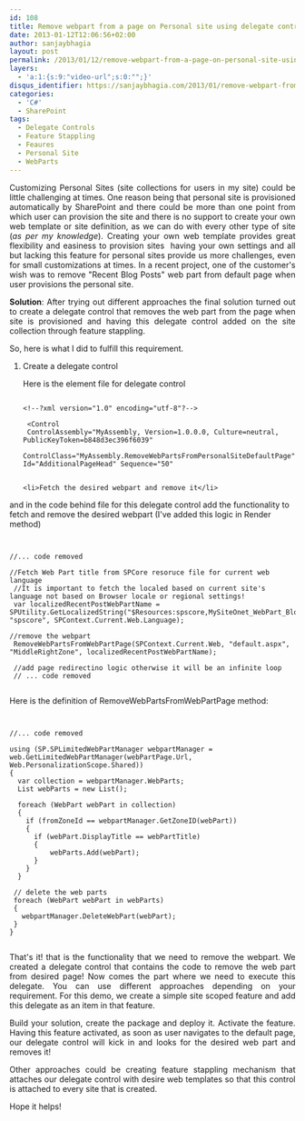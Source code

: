 ```yaml
---
id: 108
title: Remove webpart from a page on Personal site using delegate control
date: 2013-01-12T12:06:56+02:00
author: sanjaybhagia
layout: post
permalink: /2013/01/12/remove-webpart-from-a-page-on-personal-site-using-delegate-control/
layers:
  - 'a:1:{s:9:"video-url";s:0:"";}'
disqus_identifier: https://sanjaybhagia.com/2013/01/remove-webpart-from-a-page-on-personal-site-using-delegate-control/
categories:
  - 'C#'
  - SharePoint
tags:
  - Delegate Controls
  - Feature Stappling
  - Feaures
  - Personal Site
  - WebParts
---
```

<p style="text-align:justify;">Customizing Personal Sites (site collections for users in my site) could be little challenging at times. One reason being that personal site is provisioned automatically by SharePoint and there could be more than one point from which user can provision the site and there is no support to create your own web template or site definition, as we can do with every other type of site (<em>as per my knowledge</em>). Creating your own web template provides great flexibility and easiness to provision sites  having your own settings and all but lacking this feature for personal sites provide us more challenges, even for small customizations at times. In a recent project, one of the customer's wish was to remove "Recent Blog Posts" web part from default page when user provisions the personal site.</p>
<p style="text-align:justify;"><strong>Solution</strong>: After trying out different approaches the final solution turned out to create a delegate control that removes the web part from the page when site is provisioned and having this delegate control added on the site collection through feature stappling.</p>
So, here is what I did to fulfill this requirement.
<ol>
	<li>Create a delegate control</li>

Here is the element file for delegate control

<pre><code class="xml">
&lt;!--?xml version=&quot;1.0&quot; encoding=&quot;utf-8&quot;?--&gt;

 &lt;Control
 ControlAssembly=&quot;MyAssembly, Version=1.0.0.0, Culture=neutral, PublicKeyToken=b848d3ec396f6039&quot;
 ControlClass=&quot;MyAssembly.RemoveWebPartsFromPersonalSiteDefaultPage&quot; Id=&quot;AdditionalPageHead&quot; Sequence=&quot;50&quot;

</code></pre>

	<li>Fetch the desired webpart and remove it</li>
</ol>
and in the code behind file for this delegate control add the functionality to fetch and remove the desired webpart (I've added this logic in Render method)

<pre><code class="csharp">

//... code removed

//Fetch Web Part title from SPCore resoruce file for current web language
 //It is important to fetch the localed based on current site's language not based on Browser locale or regional settings!
 var localizedRecentPostWebPartName = SPUtility.GetLocalizedString(&quot;$Resources:spscore,MySiteOnet_WebPart_Blog&quot;, &quot;spscore&quot;, SPContext.Current.Web.Language);

//remove the webpart
 RemoveWebPartsFromWebPartPage(SPContext.Current.Web, &quot;default.aspx&quot;, &quot;MiddleRightZone&quot;, localizedRecentPostWebPartName);

 //add page redirectino logic otherwise it will be an infinite loop
 // ... code removed

</code></pre>

Here is the definition of RemoveWebPartsFromWebPartPage method:

<pre><code class="csharp">

//... code removed

using (SP.SPLimitedWebPartManager webpartManager = web.GetLimitedWebPartManager(webPartPage.Url, Web.PersonalizationScope.Shared))
{
  var collection = webpartManager.WebParts;
  List webParts = new List();

  foreach (WebPart webPart in collection)
  {
    if (fromZoneId == webpartManager.GetZoneID(webPart))
    {
      if (webPart.DisplayTitle == webPartTitle)
      {
          webParts.Add(webPart);
      }
    }
  }

 // delete the web parts
 foreach (WebPart webPart in webParts)
 {
   webpartManager.DeleteWebPart(webPart);
 }
}

</code></pre>
<p style="text-align:justify;">That's it! that is the functionality that we need to remove the webpart. We created a delegate control that contains the code to remove the web part from desired page! Now comes the part where we need to execute this delegate. You can use different approaches depending on your requirement. For this demo, we create a simple site scoped feature and add this delegate as an item in that feature.</p>
<p style="text-align:justify;">Build your solution, create the package and deploy it. Activate the feature. Having this feature activated, as soon as user navigates to the default page, our delegate control will kick in and looks for the desired web part and removes it!</p>
<p style="text-align:justify;">Other approaches could be creating feature stappling mechanism that attaches our delegate control with desire web templates so that this control is attached to every site that is created.</p>
Hope it helps!